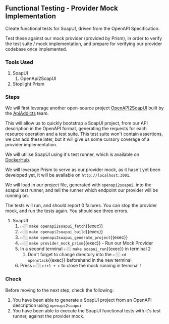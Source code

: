 ## Functional Testing - Provider Mock Implementation

Create functional tests for SoapUI, driven from the OpenAPI Specification.

Test these against our mock provider (provided by Prism), in order to verify the test suite / mock implementation, and prepare for verifying our provider codebase once implemented.

### Tools Used

1. SoapUI
   1. OpenApi2SoapUI
2. Stoplight Prism

### Steps

We will first leverage another open-source project [OpenAPI2SoapUI](https://github.com/apiaddicts/openapi2soapui) built by the [ApiAddicts](https://github.com/apiaddicts) team.

This will allow us to quickly bootstrap a SoapUI project, from our API description in the OpenAPI format, generating the requests for each resource operation and a test suite. This test suite won't contain assertions, we can add these later, but it will give us some cursory coverage of a provider implementation.

We will utilise SoapUI using it's test runner, which is available on [DockerHub](https://hub.docker.com/r/smartbear/soapuios-testrunner).

We will leverage Prism to serve as our provider mock, as it hasn't yet been developed yet, it will be available on `http://localhost:3001`.

We will load in our project file, generated with `openapi2soapui`, into the soapui test runner, and tell the runner which endpoint our provider will be running on.

The tests will run, and should report 0 failures. You can stop the provider mock, and run the tests again. You should see three errors.

1. SoapUI
   1. 👉🏼 `make openapi2soapui_fetch`{{exec}}
   2. 👉🏼 `make openapi2soapui_build`{{exec}}
   3. 👉🏼 `make openapi2soapui_generate_project`{{exec}}
   4. 👉🏼 `make provider_mock_prism`{{exec}} - Run our Mock Provider
   5. In a second terminal 👉🏼 `make soapui_run`{{exec}} in terminal 2
      1. Don't forget to change directory into the 👉🏼 `cd openstack`{{exec}} beforehand in the new terminal
   6. Press 👉🏼 `ctrl + c` to close the mock running in terminal 1

### Check

Before moving to the next step, check the following:

1. You have been able to generate a SoapUI project from an OpenAPI description using `openapi2soapui`
2. You have been able to execute the SoapUI functional tests with it's test runner, against the provider mock.
